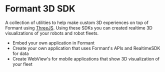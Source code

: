 # Formant 3D SDK

A collection of utilities to help make custom 3D experiences on top of Formant using [ThreeJS](https://threejs.org/). Using these SDKs you can created realtime 3D visualizations of your robots and robot fleets.

* Embed your own application in Formant
* Create your own application that uses Formant's APIs and RealtimeSDK for data
* Create WebView's for mobile applications that show 3D visualization of your fleet
